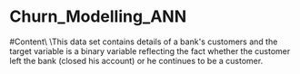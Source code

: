 # Churn_Modelling_ANN

#Content\\
\\This data set contains details of a bank's customers and the target variable is a binary variable reflecting the fact whether the customer left the bank (closed his account) or he continues to be a customer.
